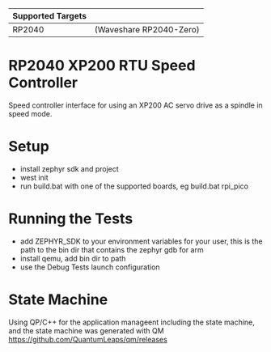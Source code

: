 | Supported Targets |  |
| ----------------- | ----- |
| RP2040 | (Waveshare RP2040-Zero) |

# RP2040 XP200 RTU Speed Controller

Speed controller interface for using an XP200 AC servo drive as a spindle in speed mode.

# Setup
- install zephyr sdk and project
- west init
- run build.bat with one of the supported boards, eg build.bat rpi_pico

# Running the Tests
- add ZEPHYR_SDK to your environment variables for your user, this is the path to the bin dir that contains the zephyr gdb for arm
- install qemu, add bin dir to path
- use the Debug Tests launch configuration

# State Machine
Using QP/C++ for the application manageent including the state machine, and the state machine was generated with QM https://github.com/QuantumLeaps/qm/releases 